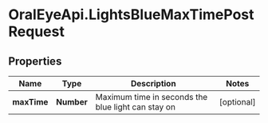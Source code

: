 # OralEyeApi.LightsBlueMaxTimePostRequest

## Properties

| Name        | Type       | Description                                        | Notes      |
| ----------- | ---------- | -------------------------------------------------- | ---------- |
| **maxTime** | **Number** | Maximum time in seconds the blue light can stay on | [optional] |
